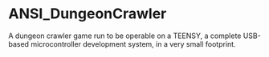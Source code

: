 # ANSI_DungeonCrawler
A dungeon crawler game run to be operable on a TEENSY, a complete USB-based microcontroller development system, in a very small footprint.
